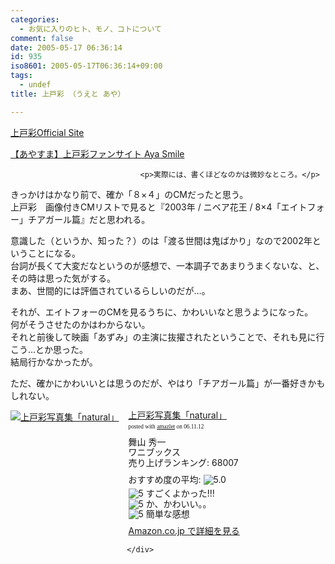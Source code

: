 ```yaml
---
categories:
  - お気に入りのヒト、モノ、コトについて
comment: false
date: 2005-05-17 06:36:14
id: 935
iso8601: 2005-05-17T06:36:14+09:00
tags:
  - undef
title: 上戸彩 （うえと あや）

---
```


<div class="entry-body">
                                 <p><a href="http://www.uetoaya.tv/index1.html">上戸彩Official Site</a></p>

<p><a href="http://aya-smile.com/">【あやすま】上戸彩ファンサイト Aya Smile</a></p>
                              
                                 <p>実際には、書くほどなのかは微妙なところ。</p>

<p>きっかけはかなり前で、確か「８×４」のCMだったと思う。<br />上戸彩　画像付きCMリストで見ると『2003年 / ニベア花王 / 8×4「エイトフォー」チアガール篇』だと思われる。</p>

<p>意識した（というか、知った？）のは「渡る世間は鬼ばかり」なので2002年ということになる。<br />
台詞が長くて大変だなというのが感想で、一本調子であまりうまくないな、と、その時は思った気がする。<br />
まあ、世間的には評価されているらしいのだが…。</p>

<p>それが、エイトフォーのCMを見るうちに、かわいいなと思うようになった。<br />
何がそうさせたのかはわからない。<br />
それと前後して映画「あずみ」の主演に抜擢されたということで、それも見に行こう…とか思った。<br />
結局行かなかったが。</p>

<p>ただ、確かにかわいいとは思うのだが、やはり「チアガール篇」が一番好きかもしれない。</p>

<div class="amazlet-box" style="margin-bottom:0px;"><div class="amazlet-image" style="float:left;"><a href="http://www.amazon.co.jp/exec/obidos/ASIN/4847028244/nqounet-22/ref=nosim/" name="amazletlink" id="amazletlink"><img src="http://images-jp.amazon.com/images/P/4847028244.09.MZZZZZZZ.jpg" alt="上戸彩写真集「natural」" style="border: none;" /></a></div><div class="amazlet-info" style="float:left;margin-left:15px;line-height:120%"><div class="amazlet-name" style="margin-bottom:10px;line-height:120%"><a href="http://www.amazon.co.jp/exec/obidos/ASIN/4847028244/nqounet-22/ref=nosim/" name="amazletlink" id="amazletlink">上戸彩写真集「natural」</a><div class="amazlet-powered-date" style="font-size:7pt;margin-top:5px;font-family:verdana;line-height:120%">posted with <a href="http://app.amazlet.com/amazlet/" title="上戸彩写真集「natural」">amazlet</a> on 06.11.12</div></div><div class="amazlet-detail">舞山 秀一 <br />ワニブックス <br />売り上げランキング: 68007<br /></div><div class="amazlet-review" style="margin-top:10px; margin-bottom:10px"><div class="amazlet-review-average" style="margin-bottom:5px">おすすめ度の平均: <img src="http://images-jp.amazon.com/images/G/09/x-locale/common/customer-reviews/stars-5-0.gif" alt="5.0" /></div><img src="http://images-jp.amazon.com/images/G/09/x-locale/common/customer-reviews/stars-5-0.gif" alt="5" /> すごくよかった!!!<br /><img src="http://images-jp.amazon.com/images/G/09/x-locale/common/customer-reviews/stars-5-0.gif" alt="5" /> か、かわいい。。<br /><img src="http://images-jp.amazon.com/images/G/09/x-locale/common/customer-reviews/stars-5-0.gif" alt="5" /> 簡単な感想<br /></div><div class="amazlet-link" style="margin-top: 5px"><a href="http://www.amazon.co.jp/exec/obidos/ASIN/4847028244/nqounet-22/ref=nosim/" name="amazletlink" id="amazletlink">Amazon.co.jp で詳細を見る</a></div></div><div class="amazlet-footer" style="clear: left"></div></div>

                              </div>
    	